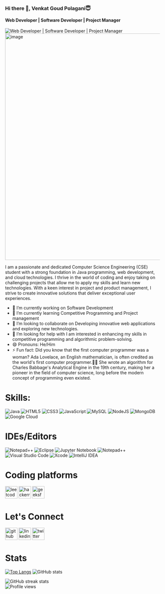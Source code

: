 ### Hi there 👋, Venkat Goud Polagani😇
#### Web Developer | Software Developer | Project Manager
![Web Developer | Software Developer | Project Manager](https://pbs.twimg.com/profile_banners/1552215012915441664/1688469812/1500x500)
<img width="737" alt="image" src="https://github.com/Venkat-polagani7/Venkat-polagani7/assets/103422239/3ac2b65b-131b-4a9c-a56d-f697cc650ade">


I am a passionate and dedicated Computer Science Engineering (CSE) student with a strong foundation in Java programming, web development, and cloud technologies. 
I thrive in the world of coding and enjoy taking on challenging projects that allow me to apply my skills and learn new technologies. 
With a keen interest in project and product management, I strive to create innovative solutions that deliver exceptional user experiences.

- 🔭 I’m currently working on Software Development 
- 🌱 I’m currently learning Competitive Programming and Project management 
- 👯 I’m looking to collaborate on Developing innovative web applications and exploring new technologies. 
- 🤔 I’m looking for help with I am interested in enhancing my skills in competitive programming and algorithmic problem-solving. 
- 😄 Pronouns: He/Him 
- ⚡ Fun fact: Did you know that the first computer programmer was a woman? Ada Lovelace, an English mathematician, is often credited as the world's first computer programmer.👩‍💻 She wrote an algorithm for Charles Babbage's Analytical Engine in the 19th century, making her a pioneer in the field of computer science, long before the modern concept of programming even existed.


# Skills: 
![Java](https://img.shields.io/badge/java-%23ED8B00.svg?style=for-the-badge&logo=openjdk&logoColor=white)
![HTML5](https://img.shields.io/badge/html5-%23E34F26.svg?style=for-the-badge&logo=html5&logoColor=white)
![CSS3](https://img.shields.io/badge/css3-%231572B6.svg?style=for-the-badge&logo=css3&logoColor=white)
![JavaScript](https://img.shields.io/badge/javascript-%23323330.svg?style=for-the-badge&logo=javascript&logoColor=%23F7DF1E)
![MySQL](https://img.shields.io/badge/mysql-%2300f.svg?style=for-the-badge&logo=mysql&logoColor=white)
![NodeJS](https://img.shields.io/badge/node.js-6DA55F?style=for-the-badge&logo=node.js&logoColor=white)
![MongoDB](https://img.shields.io/badge/MongoDB-%234ea94b.svg?style=for-the-badge&logo=mongodb&logoColor=white)
![Google Cloud](https://img.shields.io/badge/GoogleCloud-%234285F4.svg?style=for-the-badge&logo=google-cloud&logoColor=white)

# IDEs/Editors
![Notepad++](https://img.shields.io/badge/Notepad++-90E59A.svg?style=for-the-badge&logo=notepad%2b%2b&logoColor=black)
![Eclipse](https://img.shields.io/badge/Eclipse-FE7A16.svg?style=for-the-badge&logo=Eclipse&logoColor=white)
![Jupyter Notebook](https://img.shields.io/badge/jupyter-%23FA0F00.svg?style=for-the-badge&logo=jupyter&logoColor=white)
![Notepad++](https://img.shields.io/badge/Notepad++-90E59A.svg?style=for-the-badge&logo=notepad%2b%2b&logoColor=black)
![Visual Studio Code](https://img.shields.io/badge/Visual%20Studio%20Code-0078d7.svg?style=for-the-badge&logo=visual-studio-code&logoColor=white)
![Xcode](https://img.shields.io/badge/Xcode-007ACC?style=for-the-badge&logo=Xcode&logoColor=white)
![IntelliJ IDEA](https://img.shields.io/badge/IntelliJIDEA-000000.svg?style=for-the-badge&logo=intellij-idea&logoColor=white)


# Coding platforms

[<img src='https://cdn.jsdelivr.net/npm/simple-icons@3.0.1/icons/leetcode.svg' alt='leetcode' height='40'>](https://leetcode.com/Venkat_Goud_P/) [<img src='https://cdn.jsdelivr.net/npm/simple-icons@3.0.1/icons/hackerrank.svg' alt='hackerrank' height='40'>](https://www.hackerrank.com/Venkat_Goud_P?hr_r=1)  [<img src='https://cdn.jsdelivr.net/npm/simple-icons@3.0.1/icons/geeksforgeeks.svg' alt='geeksforgeeks' height='40'>](https://auth.geeksforgeeks.org/user/venkat_p/?utm_source=geeksforgeeks&utm_medium=my_profile&utm_campaign=auth_user)  

# Let's Connect

[<img src='https://cdn.jsdelivr.net/npm/simple-icons@3.0.1/icons/github.svg' alt='github' height='40'>](https://github.com/Venkat-polagani7)  [<img src='https://cdn.jsdelivr.net/npm/simple-icons@3.0.1/icons/linkedin.svg' alt='linkedin' height='40'>](https://www.linkedin.com/in/https://www.linkedin.com/in/venkatgoudpolagani//)  [<img src='https://cdn.jsdelivr.net/npm/simple-icons@3.0.1/icons/twitter.svg' alt='twitter' height='40'>](https://twitter.com/https://twitter.com/1817_venkat)  

# Stats

[![Top Langs](https://github-readme-stats.vercel.app/api/top-langs/?username=Venkat-polagani7)](https://github.com/anuraghazra/github-readme-stats) ![GitHub stats](https://github-readme-stats.vercel.app/api?username=Venkat-polagani7&show_icons=true)  

![GitHub streak stats](https://streak-stats.demolab.com/?user=Venkat-polagani7)  
![Profile views](https://gpvc.arturio.dev/Venkat-polagani7)  
